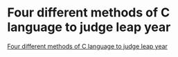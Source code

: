 # Four different methods of C language to judge leap year
[Four different methods of C language to judge leap year](https://aiwithcloud.com/2022/09/15/four_different_methods_of_c_language_to_judge_leap_year/)